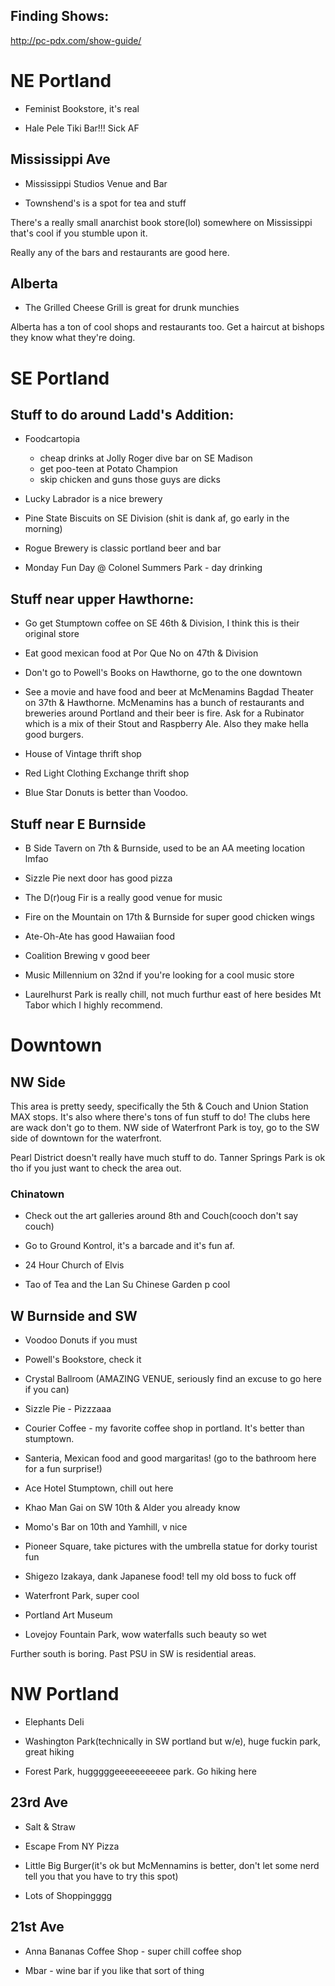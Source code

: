 ## Finding Shows:

http://pc-pdx.com/show-guide/

# NE Portland

- Feminist Bookstore, it's real

- Hale Pele Tiki Bar!!! Sick AF

## Mississippi Ave

- Mississippi Studios Venue and Bar

- Townshend's is a spot for tea and stuff

There's a really small anarchist book store(lol) somewhere on Mississippi that's
cool if you stumble upon it.

Really any of the bars and restaurants are good here.

## Alberta

- The Grilled Cheese Grill is great for drunk munchies

Alberta has a ton of cool shops and restaurants too. Get a haircut at bishops
they know what they're doing.


# SE Portland

## Stuff to do around Ladd's Addition:

- Foodcartopia
  - cheap drinks at Jolly Roger dive bar on SE Madison
  - get poo-teen at Potato Champion
  - skip chicken and guns those guys are dicks

- Lucky Labrador is a nice brewery

- Pine State Biscuits on SE Division (shit is dank af, go early in the morning)

- Rogue Brewery is classic portland beer and bar

- Monday Fun Day @ Colonel Summers Park - day drinking


## Stuff near upper Hawthorne:

- Go get Stumptown coffee on SE 46th & Division, I think this is their original store

- Eat good mexican food at Por Que No on 47th & Division

- Don't go to Powell's Books on Hawthorne, go to the one downtown

- See a movie and have food and beer at McMenamins Bagdad Theater on 37th &
  Hawthorne. McMenamins has a bunch of restaurants and breweries around Portland
  and their beer is fire. Ask for a Rubinator which is a mix of their Stout and
  Raspberry Ale. Also they make hella good burgers.

- House of Vintage thrift shop

- Red Light Clothing Exchange thrift shop

- Blue Star Donuts is better than Voodoo.

## Stuff near E Burnside

- B Side Tavern on 7th & Burnside, used to be an AA meeting location lmfao

- Sizzle Pie next door has good pizza

- The D(r)oug Fir is a really good venue for music

- Fire on the Mountain on 17th & Burnside for super good chicken wings

- Ate-Oh-Ate has good Hawaiian food

- Coalition Brewing v good beer

- Music Millennium on 32nd if you're looking for a cool music store

- Laurelhurst Park is really chill, not much furthur east of here besides Mt
  Tabor which I highly recommend.

# Downtown

## NW Side

This area is pretty seedy, specifically the 5th & Couch and Union Station MAX
stops. It's also where there's tons of fun stuff to do! The clubs here are wack
don't go to them. NW side of Waterfront Park is toy, go to the SW side of
downtown for the waterfront.

Pearl District doesn't really have much stuff to do. Tanner Springs Park is ok
tho if you just want to check the area out.

### Chinatown

- Check out the art galleries around 8th and Couch(cooch don't say couch)

- Go to Ground Kontrol, it's a barcade and it's fun af.

- 24 Hour Church of Elvis

- Tao of Tea and the Lan Su Chinese Garden p cool

## W Burnside and SW

- Voodoo Donuts if you must

- Powell's Bookstore, check it

- Crystal Ballroom (AMAZING VENUE, seriously find an excuse to go here if you
  can)

- Sizzle Pie - Pizzzaaa

- Courier Coffee - my favorite coffee shop in portland. It's better than
  stumptown.

- Santeria, Mexican food and good margaritas! (go to the bathroom here for a fun
  surprise!)

- Ace Hotel Stumptown, chill out here

- Khao Man Gai on SW 10th & Alder you already know

- Momo's Bar on 10th and Yamhill, v nice

- Pioneer Square, take pictures with the umbrella statue for dorky tourist fun

- Shigezo Izakaya, dank Japanese food! tell my old boss to fuck off

- Waterfront Park, super cool

- Portland Art Museum

- Lovejoy Fountain Park, wow waterfalls such beauty so wet

Further south is boring. Past PSU in SW is residential areas.

# NW Portland

- Elephants Deli

- Washington Park(technically in SW portland but w/e), huge fuckin park, great hiking

- Forest Park, hugggggeeeeeeeeeee park. Go hiking here


## 23rd Ave

- Salt & Straw

- Escape From NY Pizza

- Little Big Burger(it's ok but McMennamins is better, don't let some nerd tell
  you that you have to try this spot)

- Lots of Shoppingggg

## 21st Ave

- Anna Bananas Coffee Shop - super chill coffee shop

- Mbar - wine bar if you like that sort of thing
